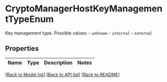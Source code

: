 # CryptoManagerHostKeyManagementTypeEnum

Key management type.  Possible values: - `unknown` - `internal` - `external` 

## Properties
Name | Type | Description | Notes
------------ | ------------- | ------------- | -------------

[[Back to Model list]](../README.md#documentation-for-models) [[Back to API list]](../README.md#documentation-for-api-endpoints) [[Back to README]](../README.md)



